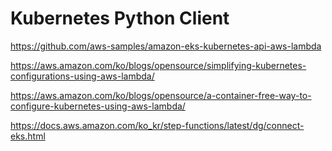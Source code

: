 # Kubernetes Python Client

https://github.com/aws-samples/amazon-eks-kubernetes-api-aws-lambda

https://aws.amazon.com/ko/blogs/opensource/simplifying-kubernetes-configurations-using-aws-lambda/

https://aws.amazon.com/ko/blogs/opensource/a-container-free-way-to-configure-kubernetes-using-aws-lambda/

https://docs.aws.amazon.com/ko_kr/step-functions/latest/dg/connect-eks.html